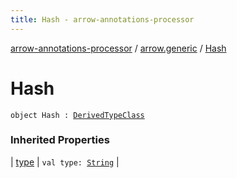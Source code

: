 ```yaml
---
title: Hash - arrow-annotations-processor
---
```


[arrow-annotations-processor](../index.html) / [arrow.generic](index.html) / [Hash](./-hash.html)

# Hash

`object Hash : `[`DerivedTypeClass`](-derived-type-class/index.html)

### Inherited Properties

| [type](-derived-type-class/type.html) | `val type: `[`String`](https://kotlinlang.org/api/latest/jvm/stdlib/kotlin/-string/index.html) |

